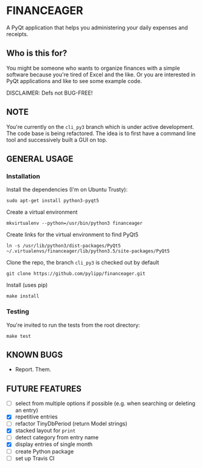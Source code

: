 FINANCEAGER
===========

A PyQt application that helps you administering your daily expenses and receipts.

Who is this for?
----------------
You might be someone who wants to organize finances with a simple software
because you're tired of Excel and the like.
Or you are interested in PyQt applications and like to see some example code.

DISCLAIMER: Defs not BUG-FREE!

NOTE
----
You're currently on the `cli_py3` branch which is under active development.
The code base is being refactored. The idea is to first have a command line
tool and successively built a GUI on top.

GENERAL USAGE
-------------
### Installation
Install the dependencies (I'm on Ubuntu Trusty):

    sudo apt-get install python3-pyqt5

Create a virtual environment

    mkvirtualenv --python=/usr/bin/python3 financeager

Create links for the virtual environment to find PyQt5

    ln -s /usr/lib/python3/dist-packages/PyQt5 ~/.virtualenvs/financeager/lib/python3.5/site-packages/PyQt5

Clone the repo, the branch `cli_py3` is checked out by default

    git clone https://github.com/pylipp/financeager.git

Install (uses pip)

    make install

### Testing
You're invited to run the tests from the root directory:

    make test

KNOWN BUGS
----------
- Report. Them.

FUTURE FEATURES
---------------
- [ ] select from multiple options if possible (e.g. when searching or deleting an entry)
- [x] repetitive entries
- [ ] refactor TinyDbPeriod (return Model strings)
- [x] stacked layout for `print`
- [ ] detect category from entry name
- [x] display entries of single month
- [ ] create Python package
- [ ] set up Travis CI
